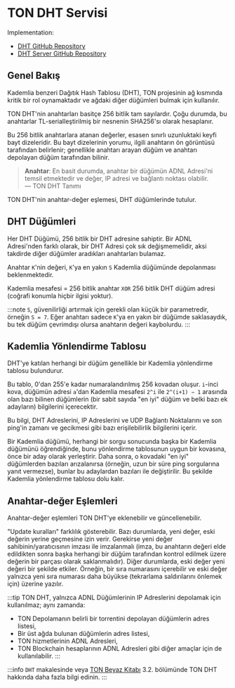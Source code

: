 # TON DHT Servisi

Implementation:
* [DHT GitHub Repository](https://github.com/ton-blockchain/ton/tree/master/dht)
* [DHT Server GitHub Repository](https://github.com/ton-blockchain/ton/tree/master/dht-server)

## Genel Bakış

Kademlia benzeri Dağıtık Hash Tablosu (DHT), TON projesinin ağ kısmında kritik bir rol oynamaktadır ve ağdaki diğer düğümleri bulmak için kullanılır.

TON DHT'nin anahtarları basitçe 256 bitlik tam sayılardır. Çoğu durumda, bu anahtarlar TL-serialleştirilmiş bir nesnenin SHA256'sı olarak hesaplanır.

Bu 256 bitlik anahtarlara atanan değerler, esasen sınırlı uzunluktaki keyfi bayt dizeleridir. Bu bayt dizelerinin yorumu, ilgili anahtarın ön görüntüsü tarafından belirlenir; genellikle anahtarı arayan düğüm ve anahtarı depolayan düğüm tarafından bilinir.

> **Anahtar**: En basit durumda, anahtar bir düğümün ADNL Adresi'ni temsil etmektedir ve değer, IP adresi ve bağlantı noktası olabilir.  
> — TON DHT Tanımı

TON DHT'nin anahtar-değer eşlemesi, DHT düğümlerinde tutulur.

## DHT Düğümleri

Her DHT Düğümü, 256 bitlik bir DHT adresine sahiptir. Bir ADNL Adresi'nden farklı olarak, bir DHT Adresi çok sık değişmemelidir, aksi takdirde diğer düğümler aradıkları anahtarları bulamaz.

Anahtar `K`'nin değeri, `K`'ya en yakın `S` Kademlia düğümünde depolanması beklenmektedir.

Kademlia mesafesi = 256 bitlik anahtar `XOR` 256 bitlik DHT düğüm adresi (coğrafi konumla hiçbir ilgisi yoktur).

:::note
`S`, güvenilirliği artırmak için gerekli olan küçük bir parametredir, örneğin `S = 7`. Eğer anahtarı sadece `K`'ya en yakın bir düğümde saklasaydık, bu tek düğüm çevrimdışı olursa anahtarın değeri kaybolurdu.
:::

## Kademlia Yönlendirme Tablosu

DHT'ye katılan herhangi bir düğüm genellikle bir Kademlia yönlendirme tablosu bulundurur.

Bu tablo, 0'dan 255'e kadar numaralandırılmış 256 kovadan oluşur. `i`-inci kova, düğümün adresi `a`'dan Kademlia mesafesi `2^i` ile `2^(i+1) − 1` arasında olan bazı bilinen düğümlerin (bir sabit sayıda "en iyi" düğüm ve belki bazı ek adayların) bilgilerini içerecektir.

Bu bilgi, DHT Adreslerini, IP Adreslerini ve UDP Bağlantı Noktalarını ve son ping'in zamanı ve gecikmesi gibi bazı erişilebilirlik bilgilerini içerir.

Bir Kademlia düğümü, herhangi bir sorgu sonucunda başka bir Kademlia düğümünü öğrendiğinde, bunu yönlendirme tablosunun uygun bir kovasına, önce bir aday olarak yerleştirir. Daha sonra, o kovadaki "en iyi" düğümlerden bazıları arızalanırsa (örneğin, uzun bir süre ping sorgularına yanıt vermezse), bunlar bu adaylardan bazıları ile değiştirilir. Bu şekilde Kademlia yönlendirme tablosu dolu kalır.

## Anahtar-değer Eşlemleri

Anahtar-değer eşlemleri TON DHT'ye eklenebilir ve güncellenebilir.

"Update kuralları" farklılık gösterebilir. Bazı durumlarda, yeni değer, eski değerin yerine geçmesine izin verir. Gerekirse yeni değer sahibinin/yaratıcısının imzası ile imzalanmalı (imza, bu anahtarın değeri elde edildikten sonra başka herhangi bir düğüm tarafından kontrol edilmek üzere değerin bir parçası olarak saklanmalıdır). Diğer durumlarda, eski değer yeni değeri bir şekilde etkiler. Örneğin, bir sıra numarasını içerebilir ve eski değer yalnızca yeni sıra numarası daha büyükse (tekrarlama saldırılarını önlemek için) üzerine yazılır.

:::tip
TON DHT, yalnızca ADNL Düğümlerinin IP Adreslerini depolamak için kullanılmaz; aynı zamanda:
- TON Depolamanın belirli bir torrentini depolayan düğümlerin adres listesi,
- Bir üst ağda bulunan düğümlerin adres listesi,
- TON hizmetlerinin ADNL Adresleri,
- TON Blockchain hesaplarının ADNL Adresleri gibi diğer amaçlar için de kullanılabilir.
:::

:::info
`DHT` makalesinde veya [TON Beyaz Kitabı](https://docs.ton.org/ton.pdf) 3.2. bölümünde TON DHT hakkında daha fazla bilgi edinin.
:::